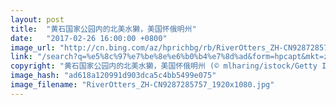 ```yaml
---
layout: post
title:  "黄石国家公园内的北美水獭，美国怀俄明州"
date:   "2017-02-26 16:00:00 +0800"
image_url: "http://cn.bing.com/az/hprichbg/rb/RiverOtters_ZH-CN9287285757_1920x1080.jpg"
link: "/search?q=%e5%8c%97%e7%be%8e%e6%b0%b4%e7%8d%ad&form=hpcapt&mkt=zh-cn"
copyright: "黄石国家公园内的北美水獭，美国怀俄明州 (© mlharing/istock/Getty Images)"
image_hash: "ad618a120991d903dca5c4bb5499e075"
image_filename: "RiverOtters_ZH-CN9287285757_1920x1080.jpg"
---
```


